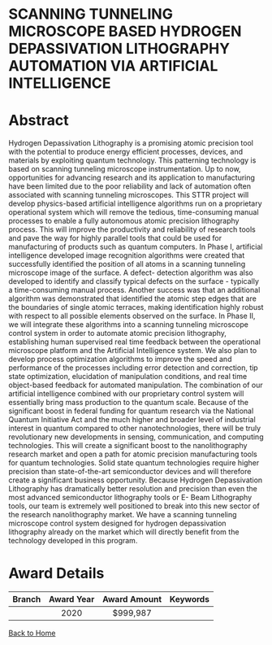 
SCANNING TUNNELING MICROSCOPE BASED HYDROGEN DEPASSIVATION LITHOGRAPHY AUTOMATION VIA ARTIFICIAL INTELLIGENCE
=============================================================================================================

# Abstract


Hydrogen Depassivation Lithography is a promising atomic precision tool with the potential to produce energy efficient processes, devices, and materials by exploiting quantum technology. This patterning technology is based on scanning tunneling microscope instrumentation. Up to now, opportunities for advancing research and its application to manufacturing have been limited due to the poor reliability and lack of automation often associated with scanning tunneling microscopes. This STTR project will develop physics-based artificial intelligence algorithms run on a proprietary operational system which will remove the tedious, time-consuming manual processes to enable a fully autonomous atomic precision lithography process. This will improve the productivity and reliability of research tools and pave the way for highly parallel tools that could be used for manufacturing of products such as quantum computers. In Phase I, artificial intelligence developed image recognition algorithms were created that successfully identified the position of all atoms in a scanning tunneling microscope image of the surface. A defect- detection algorithm was also developed to identify and classify typical defects on the surface - typically a time-consuming manual process. Another success was that an additional algorithm was demonstrated that identified the atomic step edges that are the boundaries of single atomic terraces, making identification highly robust with respect to all possible elements observed on the surface. In Phase II, we will integrate these algorithms into a scanning tunneling microscope control system in order to automate atomic precision lithography, establishing human supervised real time feedback between the operational microscope platform and the Artificial Intelligence system. We also plan to develop process optimization algorithms to improve the speed and performance of the processes including error detection and correction, tip state optimization, elucidation of manipulation conditions, and real time object-based feedback for automated manipulation. The combination of our artificial intelligence combined with our proprietary control system will essentially bring mass production to the quantum scale. Because of the significant boost in federal funding for quantum research via the National Quantum Initiative Act and the much higher and broader level of industrial interest in quantum compared to other nanotechnologies, there will be truly revolutionary new developments in sensing, communication, and computing technologies. This will create a significant boost to the nanolithography research market and open a path for atomic precision manufacturing tools for quantum technologies. Solid state quantum technologies require higher precision than state-of-the-art semiconductor devices and will therefore create a significant business opportunity. Because Hydrogen Depassivation Lithography has dramatically better resolution and precision than even the most advanced semiconductor lithography tools or E- Beam Lithography tools, our team is extremely well positioned to break into this new sector of the research nanolithography market. We have a scanning tunneling microscope control system designed for hydrogen depassivation lithography already on the market which will directly benefit from the technology developed in this program.  

# Award Details

|Branch|Award Year|Award Amount|Keywords|
| :---: | :---: | :---: | :---: |
||2020|$999,987||
  
  


[Back to Home](https://github.com/chrischow/dod_sbir_awards#818)